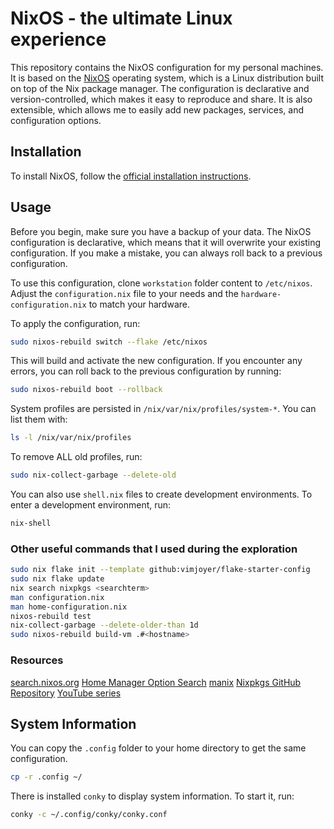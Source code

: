 # NixOS - the ultimate Linux experience

This repository contains the NixOS configuration for my personal machines. It is
based on the [NixOS](https://nixos.org) operating system, which is a Linux distribution
built on top of the Nix package manager. The configuration is declarative and
version-controlled, which makes it easy to reproduce and share. It is also
extensible, which allows me to easily add new packages, services, and
configuration options.

## Installation

To install NixOS, follow the [official installation instructions](https://nixos.org/manual/nixos/stable/index.html#sec-installation).

## Usage

Before you begin, make sure you have a backup of your data. The NixOS configuration
is declarative, which means that it will overwrite your existing configuration.
If you make a mistake, you can always roll back to a previous configuration.

To use this configuration, clone `workstation` folder content to `/etc/nixos`.
Adjust the `configuration.nix` file to your needs and the `hardware-configuration.nix` to match your hardware.

To apply the configuration, run:

```sh
sudo nixos-rebuild switch --flake /etc/nixos
```

This will build and activate the new configuration. If you encounter any errors,
you can roll back to the previous configuration by running:

```sh
sudo nixos-rebuild boot --rollback
```

System profiles are persisted in `/nix/var/nix/profiles/system-*`. You can list
them with:

```sh
ls -l /nix/var/nix/profiles
```

To remove ALL old profiles, run:

```sh
sudo nix-collect-garbage --delete-old
```

You can also use `shell.nix` files to create development environments. To enter
a development environment, run:

```sh
nix-shell
```

### Other useful commands that I used during the exploration

```sh
sudo nix flake init --template github:vimjoyer/flake-starter-config
sudo nix flake update
nix search nixpkgs <searchterm>
man configuration.nix
man home-configuration.nix
nixos-rebuild test
nix-collect-garbage --delete-older-than 1d
sudo nixos-rebuild build-vm .#<hostname>
```

### Resources

[search.nixos.org](https://search.nixos.org/)
[Home Manager Option Search](https://mipmip.github.io/home-manager-option-search/)
[manix](https://github.com/lecoqjacob/manix)
[Nixpkgs GitHub Repository](https://github.com/nixos/nixpkgs)
[YouTube series](https://www.youtube.com/watch?v=a67Sv4Mbxmc&list=PLko9chwSoP-15ZtZxu64k_CuTzXrFpxPE)

## System Information

You can copy the `.config` folder to your home directory to get the same configuration.

```sh
cp -r .config ~/
```

There is installed `conky` to display system information. To start it, run:

```sh
conky -c ~/.config/conky/conky.conf
```
